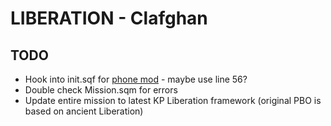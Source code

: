 # LIBERATION - Clafghan

## TODO
- Hook into init.sqf for [phone mod](https://steamcommunity.com/sharedfiles/filedetails/?id=2558598188) - maybe use line 56?
- Double check Mission.sqm for errors
- Update entire mission to latest KP Liberation framework (original PBO is based on ancient Liberation)